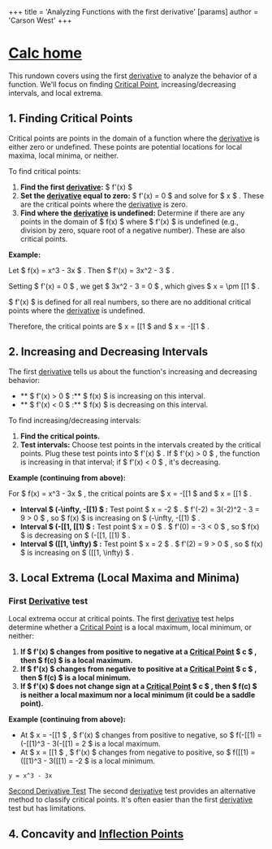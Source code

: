 +++
 title = 'Analyzing Functions with the first derivative'
[params]
	author = 'Carson West'
+++
# [Calc home](./../calc-home/)

This rundown covers using the first [derivative](./../derivative/) to analyze the behavior of a function.  We'll focus on finding [Critical Point](./../critical-point/), increasing/decreasing intervals, and local extrema.

## 1. Finding Critical Points

Critical points are points in the domain of a function where the [derivative](./../derivative/) is either zero or undefined.  These points are potential locations for local maxima, local minima, or neither.

To find critical points:

1. **Find the first [derivative](./../derivative/):**  $ f'(x) $ 
2. **Set the [derivative](./../derivative/) equal to zero:**  $ f'(x) = 0 $  and solve for  $ x $ .  These are the critical points where the [derivative](./../derivative/) is zero.
3. **Find where the [derivative](./../derivative/) is undefined:** Determine if there are any points in the domain of  $ f(x) $  where  $ f'(x) $  is undefined (e.g., division by zero, square root of a negative number). These are also critical points.

**Example:**

Let  $ f(x) = x^3 - 3x $ . Then  $ f'(x) = 3x^2 - 3 $ .

Setting  $ f'(x) = 0 $ , we get  $ 3x^2 - 3 = 0 $ , which gives  $ x = \pm [[1 $ .

 $ f'(x) $  is defined for all real numbers, so there are no additional critical points where the [derivative](./../derivative/) is undefined.

Therefore, the critical points are  $ x = [[1 $  and  $ x = -[[1 $ .


## 2. Increasing and Decreasing Intervals

The first [derivative](./../derivative/) tells us about the function's increasing and decreasing behavior:

* ** $ f'(x) > 0 $ :**   $ f(x) $  is increasing on this interval.
* ** $ f'(x) < 0 $ :**  $ f(x) $  is decreasing on this interval.

To find increasing/decreasing intervals:

1. **Find the critical points.**
2. **Test intervals:** Choose test points in the intervals created by the critical points.  Plug these test points into  $ f'(x) $ . If  $ f'(x) > 0 $ , the function is increasing in that interval; if  $ f'(x) < 0 $ , it's decreasing.


**Example (continuing from above):**

For  $ f(x) = x^3 - 3x $ , the critical points are  $ x = -[[1 $  and  $ x = [[1 $ .

* **Interval  $ (-\infty, -[[1) $ :** Test point  $ x = -2 $ .  $ f'(-2) = 3(-2)^2 - 3 = 9 > 0 $ , so  $ f(x) $  is increasing on  $ (-\infty, -[[1) $ .
* **Interval  $ (-[[1, [[1) $ :** Test point  $ x = 0 $ .  $ f'(0) = -3 < 0 $ , so  $ f(x) $  is decreasing on  $ (-[[1, [[1) $ .
* **Interval  $ ([[1, \infty) $ :** Test point  $ x = 2 $ .  $ f'(2) = 9 > 0 $ , so  $ f(x) $  is increasing on  $ ([[1, \infty) $ .


## 3. Local Extrema (Local Maxima and Minima)

### First [Derivative](./../derivative/) test
Local extrema occur at critical points.  The first [derivative](./../derivative/) test helps determine whether a [Critical Point](./../critical-point/) is a local maximum, local minimum, or neither:

1. **If  $ f'(x) $  changes from positive to negative at a [Critical Point](./../critical-point/)  $ c $ , then  $ f(c) $  is a local maximum.**
2. **If  $ f'(x) $  changes from negative to positive at a [Critical Point](./../critical-point/)  $ c $ , then  $ f(c) $  is a local minimum.**
3. **If  $ f'(x) $  does not change sign at a [Critical Point](./../critical-point/)  $ c $ , then  $ f(c) $  is neither a local maximum nor a local minimum (it could be a saddle point).**


**Example (continuing from above):**

* At  $ x = -[[1 $ ,  $ f'(x) $  changes from positive to negative, so  $ f(-[[1) = (-[[1)^3 - 3(-[[1) = 2 $  is a local maximum.
* At  $ x = [[1 $ ,  $ f'(x) $  changes from negative to positive, so  $ f([[1) = ([[1)^3 - 3([[1) = -2 $  is a local minimum.


```desmos-graph
y = x^3 - 3x
```

[Second Derivative Test](./../second-derivative-test/)  The second [derivative](./../derivative/) test provides an alternative method to classify critical points.  It's often easier than the first [derivative](./../derivative/) test but has limitations.

## 4. Concavity and [Inflection Points](./../inflection-points/)

